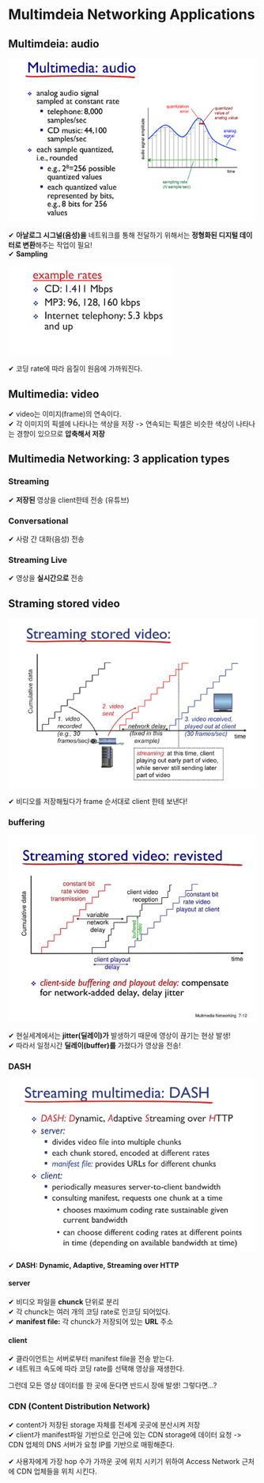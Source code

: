 # Multimdeia Networking Applications

## Multimdeia: audio

![](assets/10_1.md/2022-11-28-00-18-45.png)

✔ **아날로그 시그널(음성)을** 네트워크를 통해 전달하기 위해서는 **정형화된 디지털 데이터로 변환**해주는 작업이 필요!  
✔ **Sampling**  

![](assets/10_1.md/2022-11-28-00-22-00.png)

✔ 코딩 rate에 따라 음질이 원음에 가까워진다.  

## Multimedia: video

✔ video는 이미지(frame)의 연속이다.  
✔ 각 이미지의 픽셀에 나타나는 색상을 저장  -> 연속되는 픽셀은 비슷한 색상이 나타나는 경향이 있으므로 **압축해서 저장** 


## Multimedia Networking: 3 application types

### Streaming

✔ **저장된** 영상을 client한테 전송 (유튜브)

### Conversational

✔ 사람 간 대화(음성) 전송

### Streaming Live

✔ 영상을 **실시간으로** 전송 

## Straming stored video

![](assets/10_1.md/2022-11-28-00-27-32.png)

✔ 비디오를 저장해뒀다가 frame 순서대로 client 한테 보낸다! 

### buffering

![](assets/10_1.md/2022-11-28-00-31-01.png)

✔ 현실세계에서는 **jitter(딜레이)가** 발생하기 때문에 영상이 끊기는 현상 발생!  
✔ 따라서 일정시간 **딜레이(buffer)를** 가졌다가 영상을 전송!  

### DASH

![](assets/10_1.md/2022-11-28-00-37-02.png)

✔ **DASH: Dynamic, Adaptive, Streaming over HTTP**  

#### server

✔ 비디오 파일을 **chunck** 단위로 분리  
✔ 각 chunck는 여러 개의 코딩 rate로 인코딩 되어있다.  
✔ **manifest file:** 각 chunck가 저장되어 있는 **URL** 주소  

#### client

✔ 클라이언트는 서버로부터 manifest file을 전송 받는다.  
✔ 네트워크 속도에 따라 코딩 rate를 선택해 영상을 재생한다.  


그런데 모든 영상 데이터를 한 곳에 둔다면 반드시 장애 발생! 그렇다면...? 


### CDN (Content Distribution Network)  

✔ content가 저장된 storage 자체를 전세계 곳곳에 분산시켜 저장  
✔ client가 manifest파일 기반으로 인근에 있는 CDN storage에 데이터 요청  -> CDN 업체의 DNS 서버가 요청 IP를 기반으로 매핑해준다.  

✔ 사용자에게 가장 hop 수가 가까운 곳에 위치 시키기 위하여 Access Network 근처에 CDN 업체들을 위치 시킨다.  